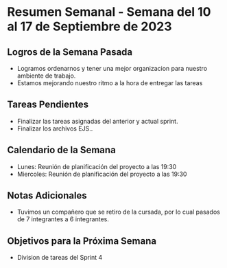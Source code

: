 # Resumen Semanal - Semana del 10 al 17 de Septiembre de 2023

## Logros de la Semana Pasada

- Logramos ordenarnos y tener una mejor organizacion para nuestro ambiente de trabajo.
- Estamos mejorando nuestro ritmo a la hora de entregar las tareas

## Tareas Pendientes

- Finalizar las tareas asignadas del anterior y actual sprint.
- Finalizar los archivos EJS..

## Calendario de la Semana

- Lunes: Reunión de planificación del proyecto a las 19:30
- Miercoles: Reunión de planificación del proyecto a las 19:30

## Notas Adicionales

- Tuvimos un compañero que se retiro de la cursada, por lo cual pasados de 7 integrantes a 6 integrantes.

## Objetivos para la Próxima Semana

- Division de tareas del Sprint 4